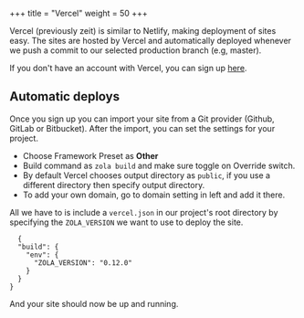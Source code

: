 +++
title = "Vercel"
weight = 50
+++

Vercel (previously zeit) is similar to Netlify, making deployment of sites easy.
The sites are hosted by Vercel and automatically deployed whenever we push a
commit to our selected production branch (e.g, master).

If you don't have an account with Vercel, you can sign up [here](https://vercel.com/signup).

## Automatic deploys

Once you sign up you can import your site from a Git provider (Github, GitLab or Bitbucket). 
After the import, you can set the settings for your project. 

- Choose Framework Preset as **Other**
- Build command as `zola build` and make sure toggle on Override switch.
- By default Vercel chooses output directory as `public`, if you use a different directory then specify output directory.
- To add your own domain, go to domain setting in left and add it there.


All we have to is include a `vercel.json` in our project's root directory by
specifying the `ZOLA_VERSION` we want to use to deploy the site.

```
  {
  "build": {
    "env": {
      "ZOLA_VERSION": "0.12.0"
    }
  }
}
```

And your site should now be up and running.
